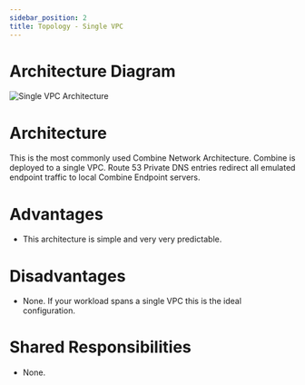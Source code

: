```yaml
---
sidebar_position: 2
title: Topology - Single VPC
---
```


# Architecture Diagram

![Single VPC Architecture](/aws/combine_network_architecture_single_vpc.png)

# Architecture

This is the most commonly used Combine Network Architecture. Combine is deployed to a single VPC. Route 53 Private DNS entries redirect all emulated endpoint traffic to local Combine Endpoint servers.

# Advantages

- This architecture is simple and very very predictable.

# Disadvantages

- None. If your workload spans a single VPC this is the ideal configuration.

# Shared Responsibilities

- None.